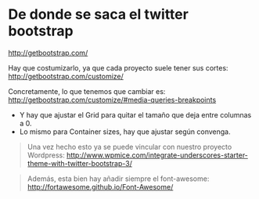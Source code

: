 # De donde se saca el twitter bootstrap
http://getbootstrap.com/

Hay que costumizarlo, ya que cada proyecto suele tener sus cortes:
http://getbootstrap.com/customize/

Concretamente, lo que tenemos que cambiar es:
http://getbootstrap.com/customize/#media-queries-breakpoints

- Y hay que ajustar el Grid para quitar el tamaño que deja entre columnas a 0.
- Lo mismo para Container sizes, hay que ajustar según convenga.

> Una vez hecho esto ya se puede vincular con nuestro proyecto Wordpress:
http://www.wpmice.com/integrate-underscores-starter-theme-with-twitter-bootstrap-3/

> Además, esta bien hay añadir siempre el font-awesome:
http://fortawesome.github.io/Font-Awesome/